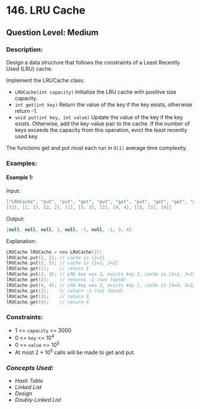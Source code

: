# 146. LRU Cache
## Question Level: Medium
### Description:
Design a data structure that follows the constraints of a Least Recently Used (LRU) cache.

Implement the LRUCache class:
- `LRUCache(int capacity)` Initialize the LRU cache with positive size capacity.
- `int get(int key)` Return the value of the key if the key exists, otherwise return -1.
- `void put(int key, int value)` Update the value of the key if the key exists. Otherwise, add the key-value pair to the cache. If the number of keys exceeds the capacity from this operation, evict the least recently used key.

The functions get and put must each run in `O(1)` average time complexity.


### Examples:
#### Example 1:

Input:
```GO
["LRUCache", "put", "put", "get", "put", "get", "put", "get", "get", "get"]
[[2], [1, 1], [2, 2], [1], [3, 3], [2], [4, 4], [1], [3], [4]]
```
Output:
```Java
[null, null, null, 1, null, -1, null, -1, 3, 4]
```
Explanation:
```Go
LRUCache lRUCache = new LRUCache(2);
lRUCache.put(1, 1); // cache is {1=1}
lRUCache.put(2, 2); // cache is {1=1, 2=2}
lRUCache.get(1);    // return 1
lRUCache.put(3, 3); // LRU key was 2, evicts key 2, cache is {1=1, 3=3}
lRUCache.get(2);    // returns -1 (not found)
lRUCache.put(4, 4); // LRU key was 1, evicts key 1, cache is {4=4, 3=3}
lRUCache.get(1);    // return -1 (not found)
lRUCache.get(3);    // return 3
lRUCache.get(4);    // return 4
```

### Constraints:

- 1 <= `capacity` <= 3000
- 0 <= `key` <= 10<sup>4</sup>
- 0 <= `value` <= 10<sup>5</sup>
- At most 2 * 10<sup>5</sup> calls will be made to get and put.

### <i>Concepts Used:
- Hash Table
- Linked List
- Design
- Doubly-Linked List </i>